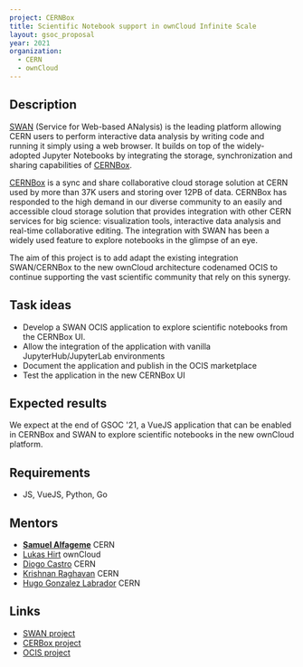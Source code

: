 ```yaml
---
project: CERNBox
title: Scientific Notebook support in ownCloud Infinite Scale
layout: gsoc_proposal
year: 2021
organization:
  - CERN
  - ownCloud
---
```



## Description
[SWAN](https://swan.web.cern.ch/swan/) (Service for Web-based ANalysis) is the leading platform allowing CERN users to perform interactive data analysis by writing code and running it simply using a web browser. It builds on top of the widely-adopted Jupyter Notebooks by integrating the storage, synchronization and sharing capabilities of [CERNBox](https://cernbox.web.cern.ch/cernbox/).

[CERNBox](https://cernbox.web.cern.ch/cernbox/) is a sync and share collaborative cloud storage solution at CERN used by more than 37K users and storing over 12PB of data. CERNBox has responded to the high demand in our diverse community to an easily and accessible cloud storage solution that provides integration with other CERN services for big science: visualization tools, interactive data analysis and real-time collaborative editing. The integration with SWAN has been a widely used feature to explore notebooks in the glimpse of an eye. 

The aim of this project is to add adapt the existing integration SWAN/CERNBox to the new ownCloud architecture codenamed OCIS to continue supporting the vast scientific community that rely on this synergy.

## Task ideas
* Develop a SWAN OCIS application to explore scientific notebooks from the CERNBox UI.
* Allow the integration of the application with vanilla JupyterHub/JupyterLab environments
* Document the application and publish in the OCIS marketplace
* Test the application in the new CERNBox UI

## Expected results
We expect at the end of GSOC '21, a VueJS application that can be enabled in CERNBox and SWAN to explore scientific notebooks in the new ownCloud platform.

##  Requirements
* JS, VueJS, Python, Go

## Mentors
* **[Samuel Alfageme](mailto:samuel.alfageme.sainz@cern.ch)** CERN
* [Lukas Hirt](mailto:lhirt@owncloud.com) ownCloud
* [Diogo Castro](mailto:diogo.castro@cern.ch) CERN
* [Krishnan Raghavan](mailto:krishnan.raghavan@cern.ch) CERN
* [Hugo Gonzalez Labrador](mailto:hugo.gonzalez.labrador@cern.ch) CERN

## Links
* [SWAN project](https://swan.web.cern.ch)
* [CERBox project](https://cernbox.web.cern.ch)
* [OCIS project](https://owncloud.github.io/ocis/)
